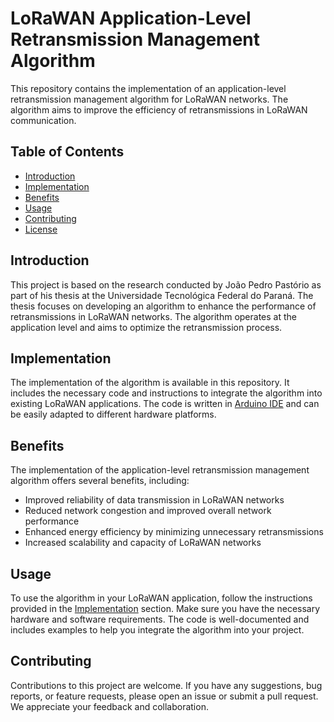 # LoRaWAN Application-Level Retransmission Management Algorithm

This repository contains the implementation of an application-level retransmission management algorithm for LoRaWAN networks. The algorithm aims to improve the efficiency of retransmissions in LoRaWAN communication.

## Table of Contents
- [Introduction](#introduction)
- [Implementation](#implementation)
- [Benefits](#benefits)
- [Usage](#usage)
- [Contributing](#contributing)
- [License](#license)

## Introduction
This project is based on the research conducted by João Pedro Pastório as part of his thesis at the Universidade Tecnológica Federal do Paraná. The thesis focuses on developing an algorithm to enhance the performance of retransmissions in LoRaWAN networks. The algorithm operates at the application level and aims to optimize the retransmission process.

## Implementation
The implementation of the algorithm is available in this repository. It includes the necessary code and instructions to integrate the algorithm into existing LoRaWAN applications. The code is written in [Arduino IDE](https://www.arduino.cc/en/software) and can be easily adapted to different hardware platforms.

## Benefits
The implementation of the application-level retransmission management algorithm offers several benefits, including:
- Improved reliability of data transmission in LoRaWAN networks
- Reduced network congestion and improved overall network performance
- Enhanced energy efficiency by minimizing unnecessary retransmissions
- Increased scalability and capacity of LoRaWAN networks

## Usage
To use the algorithm in your LoRaWAN application, follow the instructions provided in the [Implementation](#implementation) section. Make sure you have the necessary hardware and software requirements. The code is well-documented and includes examples to help you integrate the algorithm into your project.

## Contributing
Contributions to this project are welcome. If you have any suggestions, bug reports, or feature requests, please open an issue or submit a pull request. We appreciate your feedback and collaboration.
